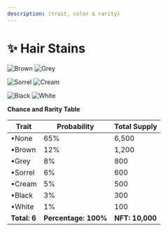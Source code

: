 ```yaml
---
description: (trait, color & rarity)
---
```


# ✨ Hair Stains

![Brown](https://storage.googleapis.com/poninis/Traits/6-hairstains/StainBrown.png) ![Grey](https://storage.googleapis.com/poninis/Traits/6-hairstains/StainGrey.png)

![Sorrel](https://storage.googleapis.com/poninis/Traits/6-hairstains/StainSorrel.png) ![Cream](https://storage.googleapis.com/poninis/Traits/6-hairstains/StainCream.png)

![Black](https://storage.googleapis.com/poninis/Traits/6-hairstains/StainBlack.png) ![White](https://storage.googleapis.com/poninis/Traits/6-hairstains/StainWhite.png)

**Chance and Rarity Table**

| Trait        | Probability              | Total Supply    |
| ------------ | ------------------------ | --------------- |
| •None        | 65%                      | 6,500           |
| •Brown       | 12%                      | 1,200           |
| •Grey        | 8%                       | 800             |
| •Sorrel      | 6%                       | 600             |
| •Cream       | 5%                       | 500             |
| •Black       | 3%                       | 300             |
| •White       | 1%                       | 100             |
| **Total: 6** | **Percentage:** **100%** | **NFT: 10,000** |
